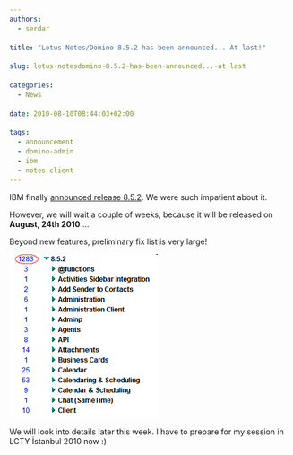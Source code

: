 ```yaml
---
authors:
  - serdar

title: "Lotus Notes/Domino 8.5.2 has been announced... At last!"

slug: lotus-notesdomino-8.5.2-has-been-announced...-at-last

categories:
  - News

date: 2010-08-10T08:44:03+02:00

tags:
  - announcement
  - domino-admin
  - ibm
  - notes-client
---
```


IBM finally [announced release 8.5.2](http://www-01.ibm.com/common/ssi/cgi-bin/ssialias?subtype=ca&infotype=an&appname=iSource&supplier=877&letternum=ENUSZP10-0306). We were such impatient about it.
<!-- more -->
However, we will wait a couple of weeks, because it will be released on **August, 24th 2010** ...

Beyond new features, preliminary fix list is very large!

![Image:Lotus Notes/Domino 8.5.2 has been announced... At last!](../../images/imported/lotus-notesdomino-8-5-2-has-been-announced-at-last-M2.gif)

We will look into details later this week. I have to prepare for my session in LCTY İstanbul 2010 now :)
